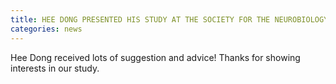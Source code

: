 ```yaml
---
title: HEE DONG PRESENTED HIS STUDY AT THE SOCIETY FOR THE NEUROBIOLOGY OF LANGUAGE (SNL) IN THE BEAUTIFUL QUEBEC CITY, CANADA.
categories: news
---
```



Hee Dong received lots of suggestion and advice! Thanks for showing interests in our study.
